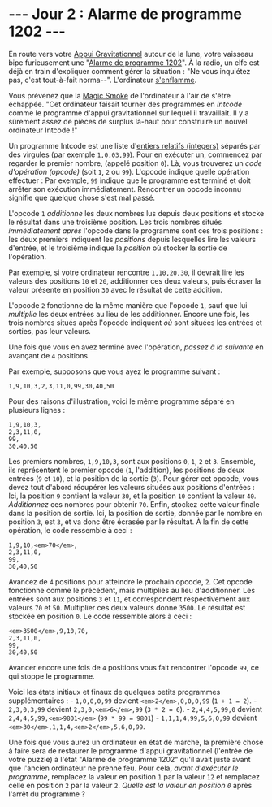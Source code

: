 # --- Jour 2 : Alarme de programme 1202 ---

En route vers votre [Appui Gravitationnel](https://fr.wikipedia.org/wiki/Assistance_gravitationnelle) autour de la lune, votre vaisseau bipe furieusement une "[Alarme de programme 1202](https://www.hq.nasa.gov/alsj/a11/a11.landing.html#1023832)". À la radio, un elfe est déjà en train d'expliquer comment gérer la situation : "Ne vous inquiétez pas, c'est tout-à-fait norma--". L'ordinateur [s'enflamme](https://en.wikipedia.org/wiki/Halt_and_Catch_Fire).

Vous prévenez que la [Magic Smoke](https://fr.wiktionary.org/wiki/magic_smoke) de l'ordinateur à l'air de s'être échappée. "Cet ordinateur faisait tourner des programmes en *Intcode* comme le programme d'appui gravitationnel sur lequel il travaillait. Il y a sûrement assez de pièces de surplus  là-haut pour construire un nouvel ordinateur Intcode !"

Un programme Intcode est une liste d'[entiers relatifs (integers)](https://fr.wikipedia.org/wiki/Entier_relatif) séparés par des virgules (par exemple ``1,0,03,99``). Pour en exécuter un, commencez par regarder le premier nombre, (appelé position `0`). Là, vous trouverez un *code d'opération (opcode)* (soit `1`, `2` ou `99`). L'opcode indique quelle opération effectuer : Par exemple, `99` indique que le programme est terminé et doit arrêter son exécution immédiatement. Rencontrer un opcode inconnu signifie que quelque chose s'est mal passé.

L'opcode `1` *additionne* les deux nombres lus depuis deux positions et stocke le résultat dans une troisième position. Les trois nombres situés *immédiatement après* l'opcode dans le programme sont ces trois positions : les deux premiers indiquent les *positions* depuis lesquelles lire les valeurs d'entrée, et le troisième indique la *position* où stocker la sortie de l'opération.

Par exemple, si votre ordinateur rencontre ``1,10,20,30``, il devrait lire les valeurs des positions `10` et `20`, additionner ces deux valeurs, puis écraser la valeur présente en position `30` avec le résultat de cette addition.

L'opcode `2` fonctionne de la même manière que l'opcode `1`, sauf que lui *multiplie* les deux entrées au lieu de les additionner. Encore une fois, les trois nombres situés après l'opcode indiquent *où* sont situées les entrées et sorties, pas leur valeurs.

Une fois que vous en avez terminé avec l'opération, *passez à la suivante* en avançant de `4` positions.

Par exemple, supposons que vous ayez le programme suivant :

```Intcode
1,9,10,3,2,3,11,0,99,30,40,50
```

Pour des raisons d'illustration, voici le même programme séparé en plusieurs lignes :

```Intcode
1,9,10,3,
2,3,11,0,
99,
30,40,50
```

Les premiers nombres, ``1,9,10,3``, sont aux positions `0`, `1`, `2` et `3`. Ensemble, ils représentent le premier opcode (`1`, l'addition), les positions de deux entrées (`9` et `10`), et la position de la sortie (`3`). Pour gérer cet opcode, vous devez tout d'abord récupérer les valeurs situées aux positions d'entrées : Ici, la position `9` contient la valeur `30`, et la position `10` contient la valeur `40`. *Additionnez* ces nombres pour obtenir `70`. Enfin, stockez cette valeur finale dans la position de sortie. Ici, la position de sortie, donnée par le nombre en position `3`, est `3`, et va donc être écrasée par le résultat. À la fin de cette opération, le code ressemble à ceci :

```Intcode
1,9,10,<em>70</em>,
2,3,11,0,
99,
30,40,50
```

Avancez de `4` positions pour atteindre le prochain opcode, `2`. Cet opcode fonctionne comme le précédent, mais multiplies au lieu d'additionner. Les entrées sont aux positions `3` et `11`, et correspondent respectivement aux valeurs `70` et `50`. Multiplier ces deux valeurs donne `3500`. Le résultat est stockée en position `0`. Le code ressemble alors à ceci :

```Intcode
<em>3500</em>,9,10,70,
2,3,11,0,
99,
30,40,50
```

Avancer encore une fois de `4` positions vous fait rencontrer l'opcode `99`, ce qui stoppe le programme.

Voici les états initiaux et finaux de quelques petits programmes supplémentaires :
    - ``1,0,0,0,99`` devient ``<em>2</em>,0,0,0,99`` (``1 + 1 = 2``).
    - ``2,3,0,3,99`` devient ``2,3,0,<em>6</em>,99`` (``3 * 2 = 6``).
    - ``2,4,4,5,99,0`` devient ``2,4,4,5,99,<em>9801</em>`` (``99 * 99 = 9801``)
    - ``1,1,1,4,99,5,6,0,99`` devient ``<em>30</em>,1,1,4,<em>2</em>,5,6,0,99``.

Une fois que vous aurez un ordinateur en état de marche, la première chose à faire sera de restaurer le programme d'appui gravitationnel (l'entrée de votre puzzle) à l'état "Alarme de programme 1202" qu'il avait juste avant que l'ancien ordinateur ne prenne feu. Pour cela, *avant d'exécuter le programme*, remplacez la valeur en position `1` par la valeur `12` et remplacez celle en position `2` par la valeur `2`. *Quelle est la valeur en position `0`* après l'arrêt du programme ?
